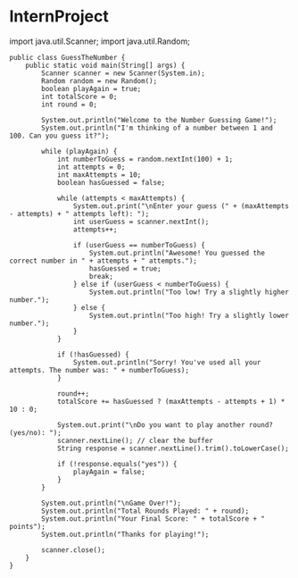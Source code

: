 # InternProject

import java.util.Scanner;
import java.util.Random;

    public class GuessTheNumber {
        public static void main(String[] args) {
            Scanner scanner = new Scanner(System.in);
            Random random = new Random();
            boolean playAgain = true;
            int totalScore = 0;
            int round = 0;

            System.out.println("Welcome to the Number Guessing Game!");
            System.out.println("I'm thinking of a number between 1 and 100. Can you guess it?");

            while (playAgain) {
                int numberToGuess = random.nextInt(100) + 1;
                int attempts = 0;
                int maxAttempts = 10;
                boolean hasGuessed = false;

                while (attempts < maxAttempts) {
                    System.out.print("\nEnter your guess (" + (maxAttempts - attempts) + " attempts left): ");
                    int userGuess = scanner.nextInt();
                    attempts++;

                    if (userGuess == numberToGuess) {
                        System.out.println("Awesome! You guessed the correct number in " + attempts + " attempts.");
                        hasGuessed = true;
                        break;
                    } else if (userGuess < numberToGuess) {
                        System.out.println("Too low! Try a slightly higher number.");
                    } else {
                        System.out.println("Too high! Try a slightly lower number.");
                    }
                }

                if (!hasGuessed) {
                    System.out.println("Sorry! You've used all your attempts. The number was: " + numberToGuess);
                }

                round++;
                totalScore += hasGuessed ? (maxAttempts - attempts + 1) * 10 : 0;

                System.out.print("\nDo you want to play another round? (yes/no): ");
                scanner.nextLine(); // clear the buffer
                String response = scanner.nextLine().trim().toLowerCase();

                if (!response.equals("yes")) {
                    playAgain = false;
                }
            }

            System.out.println("\nGame Over!");
            System.out.println("Total Rounds Played: " + round);
            System.out.println("Your Final Score: " + totalScore + " points");
            System.out.println("Thanks for playing!");

            scanner.close();
        }
    }

